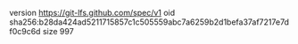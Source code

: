 version https://git-lfs.github.com/spec/v1
oid sha256:b28da424ad5211715857c1c505559abc7a6259b2d1befa37af7217e7df0c9c6d
size 997
